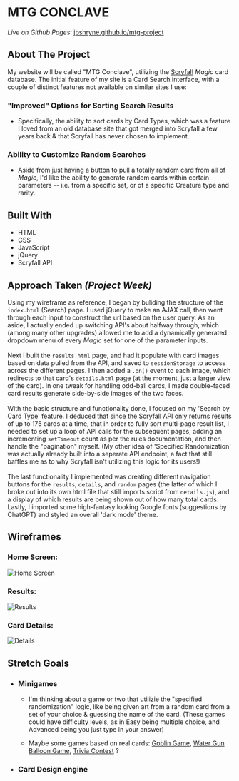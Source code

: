 # **MTG CONCLAVE**

*Live on Github Pages*: [jbshryne.github.io/mtg-project](https://jbshryne.github.io/mtg-project)

## **About The Project**

My website will be called "MTG Conclave", utilizing the [Scryfall](https://scryfall.com/) *Magic* card database. The initial feature of my site is a Card Search interface, with a couple of distinct features not available on similar sites I use:

### "Improved" Options for Sorting Search Results

- Specifically, the ability to sort cards by Card Types, which was a feature I loved from an old database site that got merged into Scryfall a few years back & that Scryfall has never chosen to implement.

### Ability to Customize Random Searches

- Aside from just having a button to pull a totally random card from all of *Magic*, I'd like the ability to generate random cards within certain parameters -- i.e. from a specific set, or of a specific Creature type and rarity.

## **Built With**

- HTML
- CSS
- JavaScript
- jQuery
- Scryfall API

## **Approach Taken** *(Project Week)*

Using my wireframe as reference, I began by buliding the structure of the `index.html` (Search) page. I used jQuery to make an AJAX call, then went through each input to construct the url based on the user query. As an aside, I actually ended up switching API's about halfway through, which (among many other upgrades) allowed me to add a dynamically generated dropdown menu of every *Magic* set for one of the parameter inputs. <br><br> Next I built the `results.html` page, and had it populate with card images based on data pulled from the API, and saved to `sessionStorage` to access across the different pages. I then added a `.on()` event to each image, which redirects to that card's `details.html` page (at the moment,  just a larger view of the card). In one tweak for handling odd-ball cards, I made double-faced card results generate side-by-side images of the two faces.<br><br> With the basic structure and functionality done, I focused on my 'Search by Card Type' feature.  I deduced that since the Scryfall API only returns results of up to 175 cards at a time, that in order to fully sort multi-page result list, I needed to set up a loop of API calls for the subsequent pages, adding an incrementing `setTimeout` count as per the rules documentation, and then handle the "pagination" myself.  (My other idea of 'Specified Randomization' was actually already built into a seperate API endpoint, a fact that still baffles me as to why Scryfall isn't utilizing this logic for its users!)<br><br>The last functionality I implemented was creating different navigation buttons for the `results`, `details`, and `random` pages (the latter of which I broke out into its own html file that still imports script from `details.js`), and a display of which results are being shown out of how many total cards.  Lastly, I imported some high-fantasy looking Google fonts (suggestions by ChatGPT) and styled an overall 'dark mode' theme. 

## **Wireframes**

### Home Screen:

![Home Screen](assets/Home.png)

### Results:

![Results](assets/Results.png)

### Card Details:

![Details](assets/Details.png)

## **Stretch Goals**

- ### Minigames

  - I'm thinking about a game or two that utilizie the "specified randomization" logic, like being given art from a random card from a set of your choice & guessing the name of the card. (These games could have difficulty levels, as in Easy being multiple choice, and Advanced being you just type in your answer)

  - Maybe some games based on real cards: [Goblin Game](https://scryfall.com/card/pls/61/goblin-game), [Water Gun Balloon Game](https://scryfall.com/card/unf/538/water-gun-balloon-game), [Trivia Contest](https://scryfall.com/search?q=trivia+contest) ?

- ### Card Design engine
